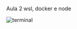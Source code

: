 Aula 2 wsl, docker e node

![terminal](https://github.com/user-attachments/assets/ee3405db-94e7-4f52-8f51-85bcc8ea97c0)
